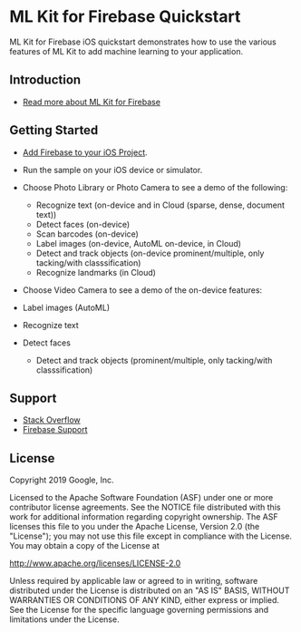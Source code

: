 ML Kit for Firebase Quickstart
=======================

ML Kit for Firebase iOS quickstart demonstrates how to use the various features of ML Kit to add machine
learning to your application.

Introduction
------------

- [Read more about ML Kit for Firebase](https://firebase.google.com/docs/ml-kit)

Getting Started
---------------

- [Add Firebase to your iOS Project](https://firebase.google.com/docs/ios/setup).
- Run the sample on your iOS device or simulator.
- Choose Photo Library or Photo Camera to see a demo of the following:
  - Recognize text (on-device and in Cloud (sparse, dense, document text))
  - Detect faces (on-device)
  - Scan barcodes (on-device)
  - Label images (on-device, AutoML on-device, in Cloud)
  - Detect and track objects (on-device prominent/multiple, only tacking/with classsification)
  - Recognize landmarks (in Cloud)

- Choose Video Camera to see a demo of the on-device features:
- Label images (AutoML)
- Recognize text
- Detect faces
  - Detect and track objects (prominent/multiple, only tacking/with classsification)

Support
-------

- [Stack Overflow](https://stackoverflow.com/questions/tagged/firebase-mlkit)
- [Firebase Support](https://firebase.google.com/support/)

License
-------

Copyright 2019 Google, Inc.

Licensed to the Apache Software Foundation (ASF) under one or more contributor
license agreements.  See the NOTICE file distributed with this work for
additional information regarding copyright ownership.  The ASF licenses this
file to you under the Apache License, Version 2.0 (the "License"); you may not
use this file except in compliance with the License.  You may obtain a copy of
the License at

  http://www.apache.org/licenses/LICENSE-2.0

Unless required by applicable law or agreed to in writing, software
distributed under the License is distributed on an "AS IS" BASIS, WITHOUT
WARRANTIES OR CONDITIONS OF ANY KIND, either express or implied.  See the
License for the specific language governing permissions and limitations under
the License.
